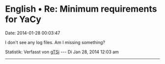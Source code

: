 English • Re: Minimum requirements for YaCy
===========================================

Date: 2014-01-28 00:03:47

I don\'t see any log files. Am I missing something?

Statistik: Verfasst von
[gTSj](http://forum.yacy-websuche.de/memberlist.php?mode=viewprofile&u=9351)
--- Di Jan 28, 2014 12:03 am

------------------------------------------------------------------------

